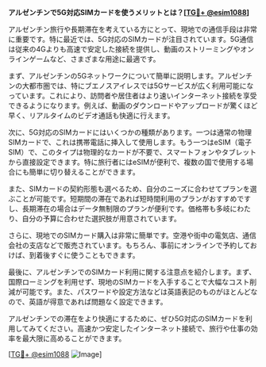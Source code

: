 **アルゼンチンで5G対応SIMカードを使うメリットとは？[[TG💪+ @esim1088](https://t.me/s/esim1088)]**

アルゼンチン旅行や長期滞在を考えている方にとって、現地での通信手段は非常に重要です。特に最近では、5G対応のSIMカードが注目されています。5G通信は従来の4Gよりも高速で安定した接続を提供し、動画のストリーミングやオンラインゲームなど、さまざまな用途に最適です。

まず、アルゼンチンの5Gネットワークについて簡単に説明します。アルゼンチンの大都市圏では、特にブエノスアイレスでは5Gサービスが広く利用可能になっています。これにより、訪問者や居住者はより速いインターネット接続を享受できるようになります。例えば、動画のダウンロードやアップロードが驚くほど早く、リアルタイムのビデオ通話も快適に行えます。

次に、5G対応のSIMカードにはいくつかの種類があります。一つは通常の物理SIMカードで、これは携帯電話に挿入して使用します。もう一つはeSIM（電子SIM）で、このタイプは物理的なカードが不要で、スマートフォンやタブレットから直接設定できます。特に旅行者にはeSIMが便利で、複数の国で使用する場合にも簡単に切り替えることができます。

また、SIMカードの契約形態も選べるため、自分のニーズに合わせてプランを選ぶことが可能です。短期間の滞在であれば短時間利用のプランがおすすめですし、長期滞在の場合はデータ無制限のプランが便利です。価格帯も多岐にわたり、自分の予算に合わせた選択肢が用意されています。

さらに、現地でのSIMカード購入は非常に簡単です。空港や街中の電気店、通信会社の支店などで販売されています。もちろん、事前にオンラインで予約しておけば、到着後すぐに使うこともできます。

最後に、アルゼンチンでのSIMカード利用に関する注意点を紹介します。まず、国際ローミングを利用せず、現地のSIMカードを入手することで大幅なコスト削減が可能です。また、パスワードや設定方法などは英語表記のものがほとんどなので、英語が得意であれば問題なく設定できます。

アルゼンチンでの滞在をより快適にするために、ぜひ5G対応のSIMカードを利用してみてください。高速かつ安定したインターネット接続で、旅行や仕事の効率を最大限に高めることができます。

[[TG💪+ @esim1088](https://t.me/s/esim1088) ![Image](https://i.postimg.cc/Y0z9fWf4/image.png)]